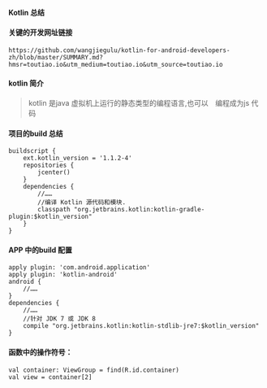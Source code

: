 
#### Kotlin 总结


#### 关键的开发网址链接

```
https://github.com/wangjiegulu/kotlin-for-android-developers-zh/blob/master/SUMMARY.md?hmsr=toutiao.io&utm_medium=toutiao.io&utm_source=toutiao.io
```

#### kotlin 简介
> kotlin 是java 虚拟机上运行的静态类型的编程语言,也可以　编程成为js 代码

#### 项目的build 总结

```
buildscript {
    ext.kotlin_version = '1.1.2-4'
    repositories {
        jcenter()
    }
    dependencies {
        //……
        //编译 Kotlin 源代码和模块.
        classpath "org.jetbrains.kotlin:kotlin-gradle-plugin:$kotlin_version"
    }
}
```


#### APP 中的build 配置

```
apply plugin: 'com.android.application'
apply plugin: 'kotlin-android'
android {
    //……
}
dependencies {
    //……
    //针对 JDK 7 或 JDK 8
    compile "org.jetbrains.kotlin:kotlin-stdlib-jre7:$kotlin_version"
}
```


#### 函数中的操作符号：

```aidl
val container: ViewGroup = find(R.id.container)
val view = container[2]

```